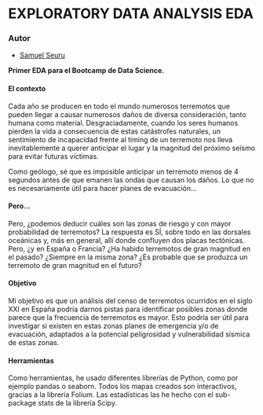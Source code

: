 # EXPLORATORY DATA ANALYSIS EDA

### Autor
* [Samuel Seuru](https://github.com/SamuelSeuru)


**Primer EDA para el Bootcamp de Data Science.**




#### El contexto

Cada año se producen en todo el mundo numerosos terremotos que pueden llegar a causar numerosos daños de diversa consideración, tanto humana como material. Desgraciadamente, cuando los seres humanos pierden la vida a consecuencia de estas catástrofes naturales, un sentimiento de incapacidad frente al timing de un terremoto nos lleva inevitablemente a querer anticipar el lugar y la magnitud del próximo seísmo para evitar futuras víctimas. 

Como geólogo, sé que es imposible anticipar un terremoto menos de 4 segundos antes de que emanen las ondas que causan los daños. Lo que no es necesariamente útil para hacer planes de evacuación...

#### Pero...

Pero, ¿podemos deducir cuáles son las zonas de riesgo y con mayor probabilidad de terremotos? La respuesta es SÍ, sobre todo en las dorsales oceánicas y, más en general, allí donde confluyen dos placas tectónicas. Pero, ¿y en España o Francia? ¿Ha habido terremotos de gran magnitud en el pasado? ¿Siempre en la misma zona? ¿Es probable que se produzca un terremoto de gran magnitud en el futuro?

#### Objetivo

Mi objetivo es que un análisis del censo de terremotos ocurridos en el siglo XXI en España podría darnos pistas para identificar posibles zonas donde parece que la frecuencia de terremotos es mayor. Esto podría ser útil para investigar si existen en estas zonas planes de emergencia y/o de evacuación, adaptados a la potencial peligrosidad y vulnerabilidad sísmica de estas zonas.

#### Herramientas

Como herramientas, he usado diferentes librerías de Python, como por ejemplo pandas o seaborn. Todos los mapas creados son interactivos, gracias a la librería Folium. Las estadísticas las he hecho con el sub-package stats de la librería Scipy.